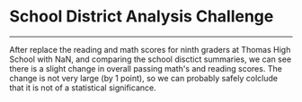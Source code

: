 # School District Analysis Challenge
---
After replace the reading and math scores for ninth graders at Thomas High School with NaN, and comparing the school disctict summaries, we can see there is a slight change in overall passing math's and reading scores. The change is not very large (by 1 point), so we can probably safely colclude that it is not of a statistical significance. 

![]()
